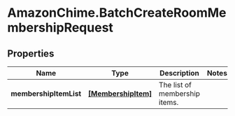 # AmazonChime.BatchCreateRoomMembershipRequest

## Properties

Name | Type | Description | Notes
------------ | ------------- | ------------- | -------------
**membershipItemList** | [**[MembershipItem]**](MembershipItem.md) | The list of membership items. | 


